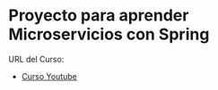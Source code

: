 # Proyecto para aprender Microservicios con Spring

URL del Curso:
* [Curso Youtube](https://www.youtube.com/watch?v=-ksmE3KoX9U&ab_channel=WannaCode)